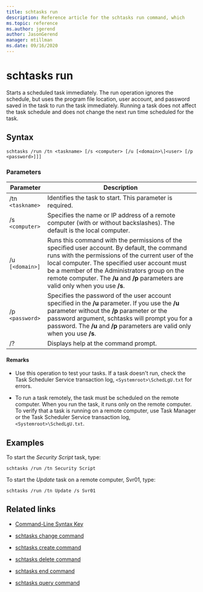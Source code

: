 ```yaml
---
title: schtasks run
description: Reference article for the schtasks run command, which
ms.topic: reference
ms.author: jgerend
author: JasonGerend
manager: mtillman
ms.date: 09/16/2020
---
```


# schtasks run

Starts a scheduled task immediately. The run operation ignores the schedule, but uses the program file location, user account, and password saved in the task to run the task immediately. Running a task does not affect the task schedule and does not change the next run time scheduled for the task.

## Syntax

```
schtasks /run /tn <taskname> [/s <computer> [/u [<domain>\]<user> [/p <password>]]]
```

### Parameters

| Parameter | Description |
|--|--|
| /tn `<taskname>` | Identifies the task to start. This parameter is required. |
| /s `<computer>` | Specifies the name or IP address of a remote computer (with or without backslashes). The default is the local computer. |
| /u `[<domain>]` | Runs this command with the permissions of the specified user account. By default, the command runs with the permissions of the current user of the local computer. The specified user account must be a member of the Administrators group on the remote computer. The **/u** and **/p** parameters are valid only when you use **/s**. |
| /p `<password>` | Specifies the password of the user account specified in the **/u** parameter. If you use the **/u** parameter without the **/p** parameter or the password argument, schtasks will prompt you for a password. The **/u** and **/p** parameters are valid only when you use **/s**. |
| /? | Displays help at the command prompt. |

#### Remarks

- Use this operation to test your tasks. If a task doesn't run, check the Task Scheduler Service transaction log, `<Systemroot>\SchedLgU.txt` for errors.

- To run a task remotely, the task must be scheduled on the remote computer. When you run the task, it runs only on the remote computer. To verify that a task is running on a remote computer, use Task Manager or the Task Scheduler Service transaction log, `<Systemroot>\SchedLgU.txt`.

## Examples

To start the *Security Script* task, type:

```
schtasks /run /tn Security Script
```

To start the *Update* task on a remote computer, Svr01, type:

```
schtasks /run /tn Update /s Svr01
```

## Related links

- [Command-Line Syntax Key](command-line-syntax-key.md)

- [schtasks change command](schtasks-change.md)

- [schtasks create command](schtasks-create.md)

- [schtasks delete command](schtasks-delete.md)

- [schtasks end command](schtasks-end.md)

- [schtasks query command](schtasks-query.md)